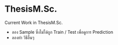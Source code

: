 # ThesisM.Sc.

Current Work in ThesisM.Sc.

- ลอง Sample ซึ่งไม่ได้ถูก Train / Test เพื่อดูการ Prediction
- ลองทำ วิธีอื่นๆ

